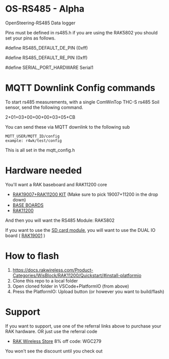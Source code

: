 # OS-RS485 - Alpha
OpenSteering-RS485 Data logger

Pins must be defined in rs485.h if you are using the RAK5802 you should set your pins as follows.

#define RS485_DEFAULT_DE_PIN (0xff)

#define RS485_DEFAULT_RE_PIN (0xff)

#define SERIAL_PORT_HARDWARE Serial1



# MQTT Downlink Config commands

To start rs485 measurements, with a single ComWinTop THC-S rs485 Soil sensor, send the following command.

2+01+03+00+00+00+03+05+CB

You can send these via MQTT downlink to the following sub
  
    MQTT_USER/MQTT_ID/config
    example: r4wk/test/config

This is all set in the mqtt_config.h

# Hardware needed

You'll want a RAK baseboard and RAK11200 core
- [RAK19007+RAK11200 KIT](https://rakwireless.kckb.st/57a05b8f) (Make sure to pick 19007+11200 in the drop down)
- [BASE BOARDS](https://rakwireless.kckb.st/e0a81f2e)
- [RAK11200](https://rakwireless.kckb.st/797d9c85)

And then you will want the RS485 Module: RAK5802

If you want to use the [SD card module](https://www.adafruit.com/product/4682), you will want to use the DUAL IO board ( [RAK19001](https://rakwireless.kckb.st/e5bcf28c) )

# How to flash
1. https://docs.rakwireless.com/Product-Categories/WisBlock/RAK11200/Quickstart/#install-platformio
2. Clone this repo to a local folder
3. Open cloned folder in VSCode+PlatformIO (from above)
4. Press the PlatformIO: Upload button (or however you want to build/flash)

# Support
If you want to support, use one of the referral links above to purchase your RAK hardware. OR just use the referral code
- [RAK Wireless Store](https://rakwireless.kckb.st/ace5fdc3) 8% off code: WGC279
  
You won't see the discount until you check out
